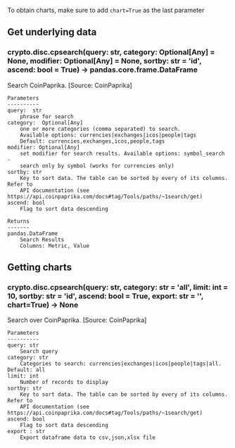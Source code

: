 To obtain charts, make sure to add `chart=True` as the last parameter

## Get underlying data 
### crypto.disc.cpsearch(query: str, category: Optional[Any] = None, modifier: Optional[Any] = None, sortby: str = 'id', ascend: bool = True) -> pandas.core.frame.DataFrame

Search CoinPaprika. [Source: CoinPaprika]

    Parameters
    ----------
    query:  str
        phrase for search
    category:  Optional[Any]
        one or more categories (comma separated) to search.
        Available options: currencies|exchanges|icos|people|tags
        Default: currencies,exchanges,icos,people,tags
    modifier: Optional[Any]
        set modifier for search results. Available options: symbol_search -
        search only by symbol (works for currencies only)
    sortby: str
        Key to sort data. The table can be sorted by every of its columns. Refer to
        API documentation (see https://api.coinpaprika.com/docs#tag/Tools/paths/~1search/get)
    ascend: bool
        Flag to sort data descending

    Returns
    -------
    pandas.DataFrame
        Search Results
        Columns: Metric, Value

## Getting charts 
### crypto.disc.cpsearch(query: str, category: str = 'all', limit: int = 10, sortby: str = 'id', ascend: bool = True, export: str = '', chart=True) -> None

Search over CoinPaprika. [Source: CoinPaprika]

    Parameters
    ----------
    query: str
        Search query
    category: str
        Categories to search: currencies|exchanges|icos|people|tags|all. Default: all
    limit: int
        Number of records to display
    sortby: str
        Key to sort data. The table can be sorted by every of its columns. Refer to
        API documentation (see https://api.coinpaprika.com/docs#tag/Tools/paths/~1search/get)
    ascend: bool
        Flag to sort data descending
    export : str
        Export dataframe data to csv,json,xlsx file
